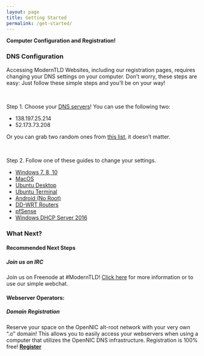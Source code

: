 ```yaml
---
layout: page
title: Getting Started
permalink: /get-started/
---
```


**Computer Configuration and Registration!**

### DNS Configuration

Accessing ModernTLD Websites, including our registration pages, requires changing your DNS settings on your computer. Don’t worry, these steps are easy: Just follow these simple steps and you’ll be on your way!

<br />

Step 1. Choose your [DNS servers](/infrastructure)! You can use the following two:

- 138.197.25.214
- 52.173.73.208

Or you can grab two random ones from [this list](https://servers.opennicproject.org/), it doesn’t matter.

<br />

Step 2. Follow one of these guides to change your settings.

- [Windows 7, 8, 10](http://wiki.opennicproject.org/GettingStarted/#hn_Windows)
- [MacOS](http://wiki.opennicproject.org/GettingStarted/#hn_Mac)
- [Ubuntu Desktop](http://wiki.opennicproject.org/GettingStarted/#hn_Ubuntu_Linux)
- [Ubuntu Terminal](http://wiki.opennicproject.org/UbuntuCLISetup)
- [Android (No Root)](http://wiki.opennicproject.org/AndroidSetup)
- [DD-WRT Routers](http://wiki.opennicproject.org/DDWRTSetup)
- [pfSense](http://wiki.opennicproject.org/pfSenseSetup)
- [Windows DHCP Server 2016](http://wiki.opennicproject.org/WinDHCP16)

### What Next?

#### Recommended Next Steps

##### Join us on IRC

Join us on Freenode at #ModernTLD! [Click here](/irc) for more information or to use our simple webchat.

#### Webserver Operators:

##### Domain Registration

Reserve your space on the OpenNIC alt-root network with your very own “.o” domain! This allows you to easily access your webservers when using a computer that utilizes the OpenNIC DNS infrastructure. Registration is 100% free! **[Register](http://register.o/)**

